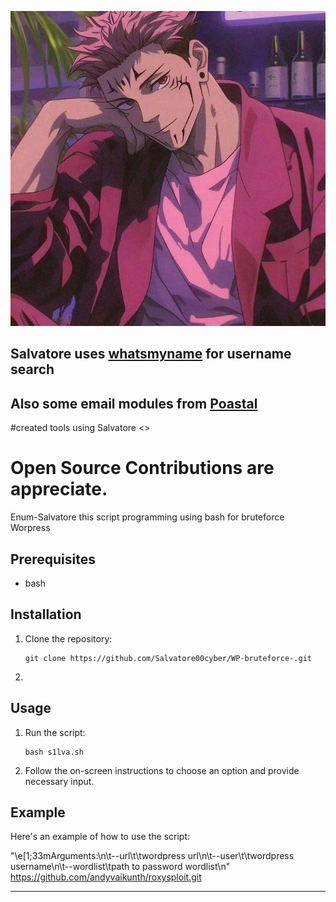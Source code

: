 ![Logo](slv.jpg)
## Salvatore uses [whatsmyname](https://salvatore00cyber.github.io/Salvatoremprocco/) for username search
## Also some email modules from [Poastal](https://github.com/Salvatore00cyber/Internet.git)

#created tools using Salvatore <>
# Open Source Contributions are appreciate.
Enum-Salvatore this script programming using bash for bruteforce Worpress
## Prerequisites

- bash

## Installation

1. Clone the repository:

    ```
    git clone https://github.com/Salvatore00cyber/WP-bruteforce-.git
    ```
2.

## Usage

1. Run the script:

    ```
    bash s1lva.sh
    ```

2. Follow the on-screen instructions to choose an option and provide necessary input.

## Example

Here's an example of how to use the script:

"\e[1;33mArguments:\n\t--url\t\twordpress url\n\t--user\t\twordpress username\n\t--wordlist\tpath to password wordlist\n"
https://github.com/andyvaikunth/roxysploit.git

---

